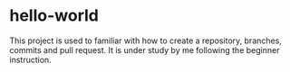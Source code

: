 # hello-world
This project is used to familiar with how to create a repository, branches, commits and pull request.
It is under study by me following the beginner instruction.
